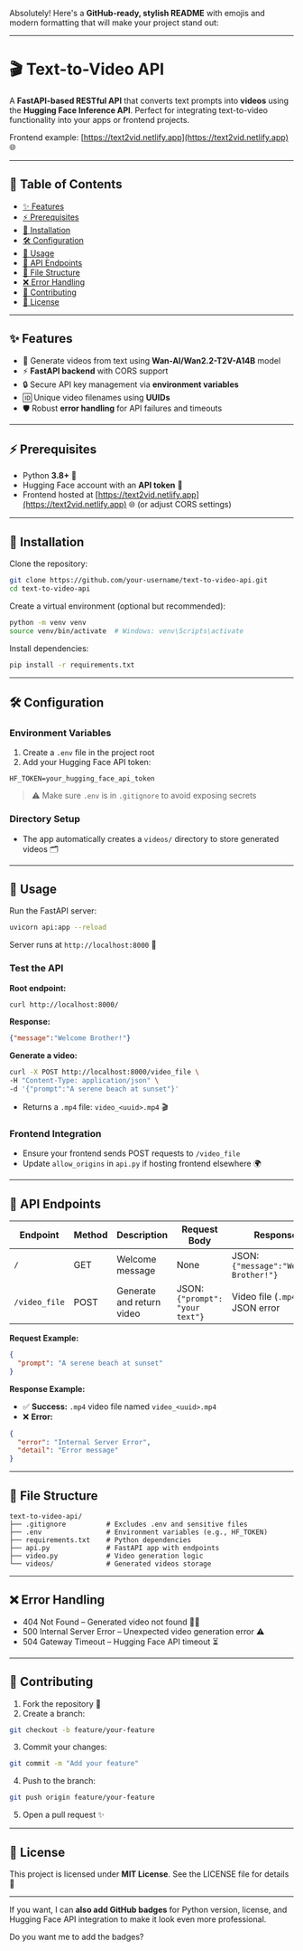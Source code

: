 Absolutely! Here's a **GitHub-ready, stylish README** with emojis and modern formatting that will make your project stand out:

---

# 🎬 Text-to-Video API

A **FastAPI-based RESTful API** that converts text prompts into **videos** using the **Hugging Face Inference API**. Perfect for integrating text-to-video functionality into your apps or frontend projects.

Frontend example: [https://text2vid.netlify.app](https://text2vid.netlify.app) 🌐

---

## 📖 Table of Contents

* [✨ Features](#-features)
* [⚡ Prerequisites](#-prerequisites)
* [🚀 Installation](#-installation)
* [🛠 Configuration](#-configuration)
* [🎯 Usage](#-usage)
* [📝 API Endpoints](#-api-endpoints)
* [📂 File Structure](#-file-structure)
* [❌ Error Handling](#-error-handling)
* [🤝 Contributing](#-contributing)
* [📄 License](#-license)

---

## ✨ Features

* 🎥 Generate videos from text using **Wan-AI/Wan2.2-T2V-A14B** model
* ⚡ **FastAPI backend** with CORS support
* 🔒 Secure API key management via **environment variables**
* 🆔 Unique video filenames using **UUIDs**
* 🛡 Robust **error handling** for API failures and timeouts

---

## ⚡ Prerequisites

* Python **3.8+** 🐍
* Hugging Face account with an **API token** 🔑
* Frontend hosted at [https://text2vid.netlify.app](https://text2vid.netlify.app) 🌐 (or adjust CORS settings)

---

## 🚀 Installation

Clone the repository:

```bash
git clone https://github.com/your-username/text-to-video-api.git
cd text-to-video-api
```

Create a virtual environment (optional but recommended):

```bash
python -m venv venv
source venv/bin/activate  # Windows: venv\Scripts\activate
```

Install dependencies:

```bash
pip install -r requirements.txt
```

---

## 🛠 Configuration

### Environment Variables

1. Create a `.env` file in the project root
2. Add your Hugging Face API token:

```env
HF_TOKEN=your_hugging_face_api_token
```

> ⚠️ Make sure `.env` is in `.gitignore` to avoid exposing secrets

### Directory Setup

* The app automatically creates a `videos/` directory to store generated videos 🗂

---

## 🎯 Usage

Run the FastAPI server:

```bash
uvicorn api:app --reload
```

Server runs at `http://localhost:8000` 🌟

### Test the API

**Root endpoint:**

```bash
curl http://localhost:8000/
```

**Response:**

```json
{"message":"Welcome Brother!"}
```

**Generate a video:**

```bash
curl -X POST http://localhost:8000/video_file \
-H "Content-Type: application/json" \
-d '{"prompt":"A serene beach at sunset"}'
```

* Returns a `.mp4` file: `video_<uuid>.mp4` 🎬

### Frontend Integration

* Ensure your frontend sends POST requests to `/video_file`
* Update `allow_origins` in `api.py` if hosting frontend elsewhere 🌍

---

## 📝 API Endpoints

| Endpoint      | Method | Description               | Request Body                    | Response                               |
| ------------- | ------ | ------------------------- | ------------------------------- | -------------------------------------- |
| `/`           | GET    | Welcome message           | None                            | JSON: `{"message":"Welcome Brother!"}` |
| `/video_file` | POST   | Generate and return video | JSON: `{"prompt": "your text"}` | Video file (`.mp4`) or JSON error      |

**Request Example:**

```json
{
  "prompt": "A serene beach at sunset"
}
```

**Response Example:**

* ✅ **Success:** `.mp4` video file named `video_<uuid>.mp4`
* ❌ **Error:**

```json
{
  "error": "Internal Server Error",
  "detail": "Error message"
}
```

---

## 📂 File Structure

```
text-to-video-api/
├── .gitignore          # Excludes .env and sensitive files
├── .env                # Environment variables (e.g., HF_TOKEN)
├── requirements.txt    # Python dependencies
├── api.py              # FastAPI app with endpoints
├── video.py            # Video generation logic
└── videos/             # Generated videos storage
```

---

## ❌ Error Handling

* 404 Not Found – Generated video not found 🕵️‍♂️
* 500 Internal Server Error – Unexpected video generation error ⚠️
* 504 Gateway Timeout – Hugging Face API timeout ⏳

---

## 🤝 Contributing

1. Fork the repository 🍴
2. Create a branch:

```bash
git checkout -b feature/your-feature
```

3. Commit your changes:

```bash
git commit -m "Add your feature"
```

4. Push to the branch:

```bash
git push origin feature/your-feature
```

5. Open a pull request ✨

---

## 📄 License

This project is licensed under **MIT License**. See the LICENSE file for details 📝

---

If you want, I can **also add GitHub badges** for Python version, license, and Hugging Face API integration to make it look even more professional.

Do you want me to add the badges?

